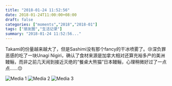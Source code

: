 ```yaml
---
title: "2018-01-24 11:52:56"
date: 2018-01-24T11:00:00+08:00
draft: false
categories: ["moments","2018","2018-01"]
tags: ["朋友圈","生活记录"]
summary: "2018-01-24 11:52:56..."
---
```


Takami的份量越来越大了，但是Sashimi没有那个fancy的干冰喷雾了。😢深负罪恶感的吃了一块Unagi Nigiri，确认了食材来源是加拿大相对还算充裕多产的美洲鳗鲡，而非之前几天闹到接近灭绝的“餐桌大熊猫”日本鳗鲡，心理稍微好过了一点点……😔

![Media 1](/Moments/photos/2018-01-24/201801241152560.jpg)
![Media 2](/Moments/photos/2018-01-24/201801241152561.jpg)
![Media 3](/Moments/photos/2018-01-24/201801241152562.jpg)


